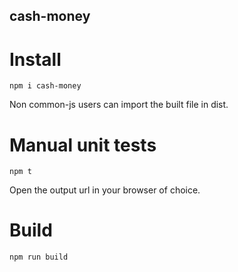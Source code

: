 cash-money
---

# Install

`npm i cash-money`

Non common-js users can import the built file in dist.

# Manual unit tests

`npm t`

Open the output url in your browser of choice.

# Build

`npm run build`
